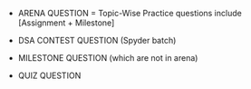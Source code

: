 *   ARENA QUESTION = Topic-Wise Practice questions include [Assignment + Milestone] 

*   DSA CONTEST QUESTION (Spyder batch)

*   MILESTONE QUESTION (which are not in arena)

*   QUIZ QUESTION 
